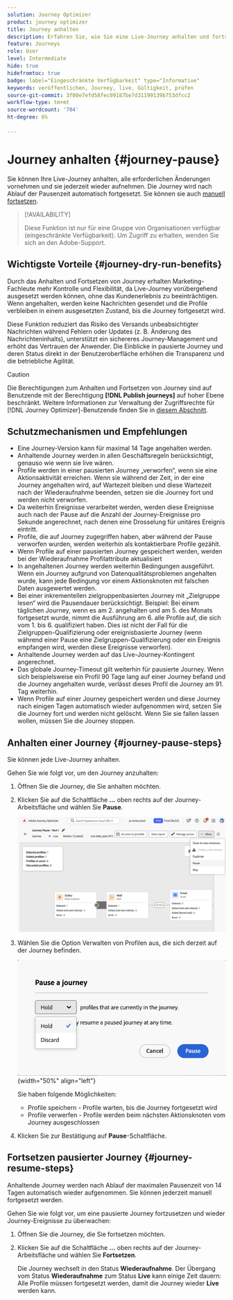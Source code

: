 ```yaml
---
solution: Journey Optimizer
product: journey optimizer
title: Journey anhalten
description: Erfahren Sie, wie Sie eine Live-Journey anhalten und fortsetzen können
feature: Journeys
role: User
level: Intermediate
hide: true
hidefromtoc: true
badge: label="Eingeschränkte Verfügbarkeit" type="Informative"
keywords: veröffentlichen, Journey, live, Gültigkeit, prüfen
source-git-commit: 3f00e7efd58fec09187be7d31199139b753dfcc2
workflow-type: tm+mt
source-wordcount: '704'
ht-degree: 6%

---
```


# Journey anhalten {#journey-pause}

Sie können Ihre Live-Journey anhalten, alle erforderlichen Änderungen vornehmen und sie jederzeit wieder aufnehmen. <!--You can choose whether the journey is resumed at the end of the pause period, or whether it stops completely. --> Die Journey wird nach Ablauf der Pausenzeit automatisch fortgesetzt. Sie können sie auch [manuell fortsetzen](#journey-resume-steps).


>[!AVAILABILITY]
>
>Diese Funktion ist nur für eine Gruppe von Organisationen verfügbar (eingeschränkte Verfügbarkeit). Um Zugriff zu erhalten, wenden Sie sich an den Adobe-Support.


## Wichtigste Vorteile {#journey-dry-run-benefits}

Durch das Anhalten und Fortsetzen von Journey erhalten Marketing-Fachleute mehr Kontrolle und Flexibilität, da Live-Journey vorübergehend ausgesetzt werden können, ohne das Kundenerlebnis zu beeinträchtigen. Wenn angehalten, werden keine Nachrichten gesendet und die Profile verbleiben in einem ausgesetzten Zustand, bis die Journey fortgesetzt wird.

Diese Funktion reduziert das Risiko des Versands unbeabsichtigter Nachrichten während Fehlern oder Updates (z. B. Änderung des Nachrichteninhalts), unterstützt ein sichereres Journey-Management und erhöht das Vertrauen der Anwender. Die Einblicke in pausierte Journey und deren Status direkt in der Benutzeroberfläche erhöhen die Transparenz und die betriebliche Agilität.

>[!CAUTION]
>
>Die Berechtigungen zum Anhalten und Fortsetzen von Journey sind auf Benutzende mit der Berechtigung **[!DNL Publish journeys]** auf hoher Ebene beschränkt. Weitere Informationen zur Verwaltung der Zugriffsrechte für [!DNL Journey Optimizer]-Benutzende finden Sie in [diesem Abschnitt](../administration/permissions-overview.md).

## Schutzmechanismen und Empfehlungen

* Eine Journey-Version kann für maximal 14 Tage angehalten werden.
* Anhaltende Journey werden in allen Geschäftsregeln berücksichtigt, genauso wie wenn sie live wären.
* Profile werden in einer pausierten Journey „verworfen“, wenn sie eine Aktionsaktivität erreichen. Wenn sie während der Zeit, in der eine Journey angehalten wird, auf Wartezeit bleiben und diese Wartezeit nach der Wiederaufnahme beenden, setzen sie die Journey fort und werden nicht verworfen.
* Da weiterhin Ereignisse verarbeitet werden, werden diese Ereignisse auch nach der Pause auf die Anzahl der Journey-Ereignisse pro Sekunde angerechnet, nach denen eine Drosselung für unitäres Ereignis eintritt.
* Profile, die auf Journey zugegriffen haben, aber während der Pause verworfen wurden, werden weiterhin als kontaktierbare Profile gezählt.
* Wenn Profile auf einer pausierten Journey gespeichert werden, werden bei der Wiederaufnahme Profilattribute aktualisiert
* In angehaltenen Journey werden weiterhin Bedingungen ausgeführt. Wenn ein Journey aufgrund von Datenqualitätsproblemen angehalten wurde, kann jede Bedingung vor einem Aktionsknoten mit falschen Daten ausgewertet werden.
* Bei einer inkrementellen zielgruppenbasierten Journey mit „Zielgruppe lesen“ wird die Pausendauer berücksichtigt. Beispiel: Bei einem täglichen Journey, wenn es am 2. angehalten und am 5. des Monats fortgesetzt wurde, nimmt die Ausführung am 6. alle Profile auf, die sich vom 1. bis 6. qualifiziert haben. Dies ist nicht der Fall für die Zielgruppen-Qualifizierung oder ereignisbasierte Journey (wenn während einer Pause eine Zielgruppen-Qualifizierung oder ein Ereignis empfangen wird, werden diese Ereignisse verworfen).
* Anhaltende Journey werden auf das Live-Journey-Kontingent angerechnet.
* Das globale Journey-Timeout gilt weiterhin für pausierte Journey. Wenn sich beispielsweise ein Profil 90 Tage lang auf einer Journey befand und die Journey angehalten wurde, verlässt dieses Profil die Journey am 91. Tag weiterhin.
* Wenn Profile auf einer Journey gespeichert werden und diese Journey nach einigen Tagen automatisch wieder aufgenommen wird, setzen Sie die Journey fort und werden nicht gelöscht. Wenn Sie sie fallen lassen wollen, müssen Sie die Journey stoppen.
  <!--* There is a guardrail (at an org level) on the max number of profiles that can be held in paused journeys. This guardrail is per org, and is visible in the journey inventory on a new bar (only visible when there are paused journeys).-->

## Anhalten einer Journey {#journey-pause-steps}

Sie können jede Live-Journey anhalten.

Gehen Sie wie folgt vor, um den Journey anzuhalten:

1. Öffnen Sie die Journey, die Sie anhalten möchten.
1. Klicken Sie auf die Schaltfläche **…** oben rechts auf der Journey-Arbeitsfläche und wählen Sie **Pause**.

   ![Pause der Journey-Taste](assets/pause-journey-button.png)

1. Wählen Sie die Option Verwalten von Profilen aus, die sich derzeit auf der Journey befinden.

   ![Journey-Optionen anhalten](assets/pause-confirm.png){width="50%" align="left"}

   Sie haben folgende Möglichkeiten:

   * Profile speichern - Profile warten, bis die Journey fortgesetzt wird
   * Profile verwerfen - Profile werden beim nächsten Aktionsknoten vom Journey ausgeschlossen

1. Klicken Sie zur Bestätigung auf **Pause**-Schaltfläche.

## Fortsetzen pausierter Journey {#journey-resume-steps}

Anhaltende Journey werden nach Ablauf der maximalen Pausenzeit von 14 Tagen automatisch wieder aufgenommen. Sie können jederzeit manuell fortgesetzt werden.

Gehen Sie wie folgt vor, um eine pausierte Journey fortzusetzen und wieder Journey-Ereignisse zu überwachen:

1. Öffnen Sie die Journey, die Sie fortsetzen möchten.
1. Klicken Sie auf die Schaltfläche **…** oben rechts auf der Journey-Arbeitsfläche und wählen Sie **Fortsetzen**.

   Die Journey wechselt in den Status **Wiederaufnahme**. Der Übergang vom Status **Wiederaufnahme** zum Status **Live** kann einige Zeit dauern: Alle Profile müssen fortgesetzt werden, damit die Journey wieder **Live** werden kann.




